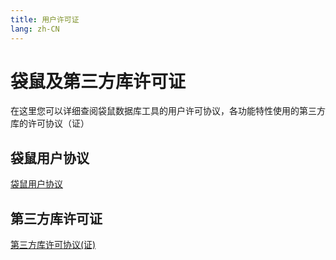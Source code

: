 ```yaml
---
title: 用户许可证
lang: zh-CN
---
```


# 袋鼠及第三方库许可证
在这里您可以详细查阅袋鼠数据库工具的用户许可协议，各功能特性使用的第三方库的许可协议（证）

## 袋鼠用户协议
[袋鼠用户协议](license.md)

## 第三方库许可证
[第三方库许可协议(证)](third-party.md)